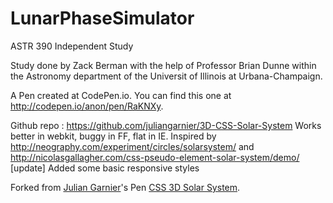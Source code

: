# LunarPhaseSimulator
ASTR 390 Independent Study

Study done by Zack Berman with the help of Professor Brian Dunne within the Astronomy department of the Universit of Illinois at Urbana-Champaign.

A Pen created at CodePen.io. You can find this one at http://codepen.io/anon/pen/RaKNXy.

 Github repo : https://github.com/juliangarnier/3D-CSS-Solar-System
Works better in webkit, buggy in FF, flat in IE.
Inspired by http://neography.com/experiment/circles/solarsystem/ and http://nicolasgallagher.com/css-pseudo-element-solar-system/demo/
[update] Added some basic responsive styles


Forked from [Julian Garnier](http://codepen.io/juliangarnier/)'s Pen [CSS 3D Solar System](http://codepen.io/juliangarnier/pen/idhuG/).
